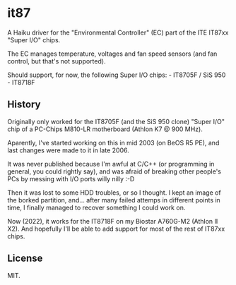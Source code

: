 # it87

A Haiku driver for the "Environmental Controller" (EC) part of the ITE IT87xx "Super I/O" chips.

The EC manages temperature, voltages and fan speed sensors (and fan control, but that's not supported).

Should support, for now, the following Super I/O chips:
    - IT8705F / SiS 950
    - IT8718F

## History

Originally only worked for the IT8705F (and the SiS 950 clone) "Super I/O" chip of a PC-Chips M810-LR motherboard (Athlon K7 @ 900 MHz).

Aparently, I've started working on this in mid 2003 (on BeOS R5 PE), and last changes were made to it in late 2006.

It was never published because I'm awful at C/C++ (or programming in general, you could rightly say), and was afraid of breaking other people's PCs by messing with I/O ports willy nilly :-D

Then it was lost to some HDD troubles, or so I thought. I kept an image of the borked partition, and... after many failed attemps in different points in time, I finally managed to recover something I could work on.

Now (2022), it works for the IT8718F on my Biostar A760G-M2 (Athlon II X2). And hopefully I'll be able to add support for most of the rest of IT87xx chips.

## License

MIT.
